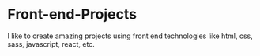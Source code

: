 # Front-end-Projects
I like to create amazing projects using front end technologies like html, css, sass, javascript, react, etc.
